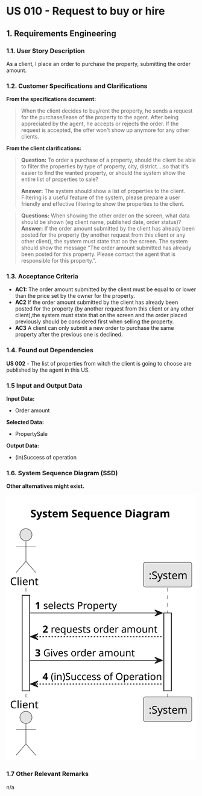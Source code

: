 # US 010 - Request to buy or hire

## 1. Requirements Engineering


### 1.1. User Story Description
As a client, I  place an order to purchase the property, submitting the order amount.


### 1.2. Customer Specifications and Clarifications 


**From the specifications document:**

> When the client decides to buy/rent the property, he sends a request for the purchase/lease of the property to the agent.
> After being appreciated by the agent, he accepts or rejects the order.
> If the request is accepted, the offer won't show up anymore for any other clients.

**From the client clarifications:**

> **Question:** To order a purchase of a property, should the client be able to filter the properties by type of property, city, district....so that it's easier to find the wanted property, or should the system show the entire list of properties to sale?
>  
> **Answer:** The system should show a list of properties to the client. Filtering is a useful feature of the system, please prepare a user friendly and effective filtering to show the properties to the client.

> **Questions:** When showing the other order on the screen, what data should be shown (eg client name, published date, order status)?
> **Answer:** If the order amount submitted by the client has already been posted for the property (by another request from this client or any other client), the system must state that on the screen. The system should show the message "The order amount submitted has already been posted for this property. Please contact the agent that is responsible for this property.".

### 1.3. Acceptance Criteria


* **AC1:** The order amount submitted by the client must be equal to or lower than the price set by the owner for the property.
* **AC2** If the order amount submitted by the client has already been posted for the property (by another request from this client or any other client),the system must state that on the screen and the order placed previously should be considered first when selling the property.
* **AC3** A client can only submit a new order to purchase the same property after the previous one is declined.


### 1.4. Found out Dependencies


**US 002** - The list of properties from witch the client is going to choose are published by the agent in this US.  


### 1.5 Input and Output Data

**Input Data:** 
* Order amount

**Selected Data:**

* PropertySale


**Output Data:**

* (in)Success of operation

### 1.6. System Sequence Diagram (SSD)

**Other alternatives might exist.**

![System Sequence Diagram](svg/us010-system-sequence-diagram.svg)

### 1.7 Other Relevant Remarks

n/a